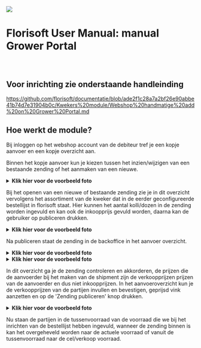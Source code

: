 <img src = "../fslogo.png">

# Florisoft User Manual: manual Grower Portal

###    

## Voor inrichting zie onderstaande handleinding

https://github.com/florisoft/documentatie/blob/ade2f1c28a7a2bf26e90abbe41b74d7e31904b0c/Kwekers%20module/Webshop%20handmatige%20add%20on%20Grower%20Portal.md

## Hoe werkt de module?

Bij inloggen op het webshop account van de debiteur tref je een kopje aanvoer en een kopje overzicht aan.

Binnen het kopje aanvoer kun je kiezen tussen het inzien/wijzigen van een bestaande zending of het aanmaken van een nieuwe.
<details><summary><b>Klik hier voor de voorbeeld foto</b></summary><img src=".Manual Grower Portal/Media/img1
.png"></details>

Bij het openen van een nieuwe of bestaande zending zie je in dit overzicht vervolgens het assortiment van de kweker dat in de eerder geconfigureerde bestellijst in florisoft staat. Hier kunnen het aantal kolli/dozen in de zending worden ingevuld en kan ook de inkoopprijs gevuld worden, daarna kan de gebruiker op publiceren drukken. 

<details><summary><b>Klik hier voor de voorbeeld foto</b></summary><img src=".Manual Grower Portal/Media/img2
.png"></details>

Na publiceren staat de zending in de backoffice in het aanvoer overzicht. 

<details><summary><b>Klik hier voor de voorbeeld foto</b></summary><img src=".Manual Grower Portal/Media/img3
.png"></details>

<details><summary><b>Klik hier voor de voorbeeld foto</b></summary><img src=".Manual Grower Portal/Media/img4
.png"></details>

In dit overzicht ga je de zending controleren en akkorderen, de prijzen die de aanvoerder bij het maken van de shipment zijn de verkoopprijzen prijzen van de aanvoerder en dus niet inkoopprijzen. In het aanvoeroverzicht kun je de verkoopprijzen van de partijen invullen en bevestigen, geprijsd vink aanzetten en op de 'Zending publiceren' knop drukken. 

<details><summary><b>Klik hier voor de voorbeeld foto</b></summary><img src=".Manual Grower Portal/Media/img5
.png"></details>

Nu staan de partijen in de tussenvoorraad van de voorraad die we bij het inrichten van de bestellijst hebben ingevuld,  wanneer de zending binnen is kan het overgeheveld worden naar de actuele voorraad of vanuit de tussenvoorraad naar de cel/verkoop voorraad.







